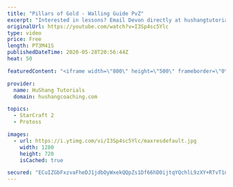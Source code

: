 ```yaml
---
title: "Pillars of Gold - Walling Guide PvZ"
excerpt: "Interested in lessons? Email Devon directly at hushangtutorials@outlook.com ------------------------------------------------------------------------------------------------------- Want to support HuShang Tutorials directly? Patreon is a website where you can contribute a monthly donation that will help"
originalUrl: https://youtube.com/watch?v=I3Sp4sc5Ylc
type: video
price: Free
length: PT3M41S
publishedDateTime: 2020-05-28T20:56:44Z
heat: 50

featuredContent: "<iframe width=\"800\" height=\"500\" frameborder=\"0\" src=\"https://www.youtube.com/embed/I3Sp4sc5Ylc\" allow=\"accelerometer; autoplay; encrypted-media; gyroscope; picture-in-picture\" allowfullscreen></iframe>"

provider:
  name: HuShang Tutorials
  domain: hushangcoaching.com

topics:
  - StarCraft 2
  - Protoss

images:
  - url: https://i.ytimg.com/vi/I3Sp4sc5Ylc/maxresdefault.jpg
    width: 1280
    height: 720
    isCached: true

secured: "ECuIZGbFxzvaFheDJ1jdbOyWxekQQpZs1Df66hD0ijtqYQchlL9zXY+RTvT1nW79HbetYAXsF+5K+Si2P9amIjcrl8bh8n2n8NJGU/77hLplG1zZiafiBPieD3Ggez2QQ4XZHwwldYQsZe8XNpN2NrfAcf5pFjcr1pJuDZCkmAPTegxsoJp/eVhiesCC3y9nwWbnaIkWBVCPSn+YuaX/peywG/PGnPcG90eUBU+l2S7Y3AgjL2jraCzvLbxxps/BQw00UNrkJc6HXAWZzAybZnjrthGEtaq9tqgUc1gX0En8Xd1YXdJwasIchPVUE3Fki2en0uK1y9vgCpfP2E7zDfug8CiP4ymKebhPrhOVOIN0ghY1ZsMBGIRlfOcYSEMDMQU3kpWS268y9rtDo0QYKvzUBpikUDNQwklfl6esqfc=;+nQ8KP41OexxwLLcTMafkw=="
---
```


